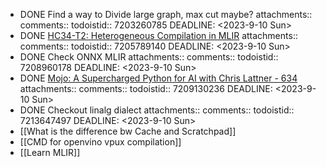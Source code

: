 - DONE Find a way to Divide large graph, max cut maybe?
  attachments:: 
  comments:: 
  todoistid:: 7203260785
  DEADLINE: <2023-9-10 Sun>
- DONE [HC34-T2: Heterogeneous Compilation in MLIR](https://www.youtube.com/watch?v=VFexAjUoTZI&ab_channel=hotchipsvideos)
  attachments:: 
  comments:: 
  todoistid:: 7205789140
  DEADLINE: <2023-9-10 Sun>
- DONE Check ONNX MLIR
  attachments:: 
  comments:: 
  todoistid:: 7208960178
  DEADLINE: <2023-9-10 Sun>
- DONE [Mojo: A Supercharged Python for AI with Chris Lattner - 634](https://www.youtube.com/watch?v=-8TbsCUuwQQ&t=88s&ab_channel=TheTWIMLAIPodcastwithSamCharrington)
  attachments:: 
  comments:: 
  todoistid:: 7209130236
  DEADLINE: <2023-9-10 Sun>
- DONE Checkout linalg dialect
  attachments:: 
  comments:: 
  todoistid:: 7213647497
  DEADLINE: <2023-9-10 Sun>
- [[What is the difference bw Cache and Scratchpad]]
- [[CMD for openvino vpux compilation]]
- [[Learn MLIR]]